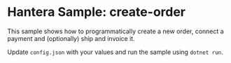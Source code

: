 # Hantera Sample: create-order

This sample shows how to programmatically create a new order, connect a payment and (optionally) ship and invoice it.

Update `config.json` with your values and run the sample using `dotnet run`.